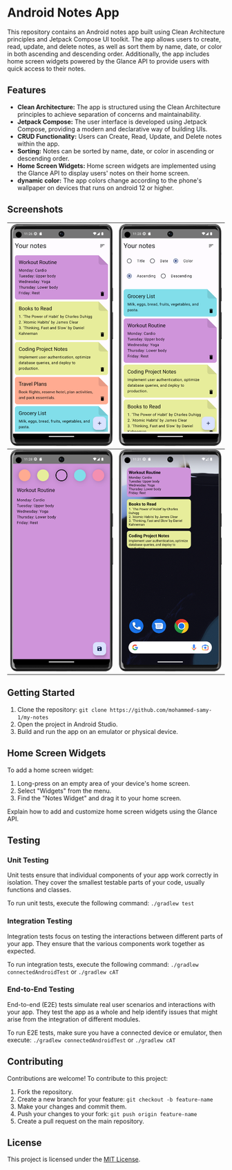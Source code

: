# Android Notes App

This repository contains an Android notes app built using Clean Architecture principles and Jetpack Compose UI toolkit. The app allows users to create, read, update, and delete notes, as well as sort them by name, date, or color in both ascending and descending order. Additionally, the app includes home screen widgets powered by the Glance API to provide users with quick access to their notes.

## Features

- **Clean Architecture:** The app is structured using the Clean Architecture principles to achieve separation of concerns and maintainability.
- **Jetpack Compose:** The user interface is developed using Jetpack Compose, providing a modern and declarative way of building UIs.
- **CRUD Functionality:** Users can Create, Read, Update, and Delete notes within the app.
- **Sorting:** Notes can be sorted by name, date, or color in ascending or descending order.
- **Home Screen Widgets:** Home screen widgets are implemented using the Glance API to display users' notes on their home screen.
- **dynamic color:** The app colors change according to the phone's wallpaper on devices that runs on android 12 or higher.

## Screenshots

| ![notes](https://github.com/mohammed-samy-1/my-notes/blob/master/Screenshot_20230823_232723.png) | ![sorting](https://github.com/mohammed-samy-1/my-notes/blob/master/Screenshot_20230823_232839.png)|
| --- | --- |
| ![create or edit note](https://github.com/mohammed-samy-1/my-notes/blob/master/Screenshot_20230823_232859.png) | ![widget](https://github.com/mohammed-samy-1/my-notes/blob/master/Screenshot_20230823_233107.png) |

## Getting Started

1. Clone the repository: `git clone https://github.com/mohammed-samy-1/my-notes`
2. Open the project in Android Studio.
3. Build and run the app on an emulator or physical device.

## Home Screen Widgets

To add a home screen widget:

1. Long-press on an empty area of your device's home screen.
2. Select "Widgets" from the menu.
3. Find the "Notes Widget" and drag it to your home screen.

Explain how to add and customize home screen widgets using the Glance API.

## Testing

### Unit Testing

Unit tests ensure that individual components of your app work correctly in isolation. They cover the smallest testable parts of your code, usually functions and classes.

To run unit tests, execute the following command:
`./gradlew test`

### Integration Testing

Integration tests focus on testing the interactions between different parts of your app. They ensure that the various components work together as expected.

To run integration tests, execute the following command:
`./gradlew connectedAndroidTest` or `./gradlew cAT`


### End-to-End Testing

End-to-end (E2E) tests simulate real user scenarios and interactions with your app. They test the app as a whole and help identify issues that might arise from the integration of different modules.

To run E2E tests, make sure you have a connected device or emulator, then execute:
`./gradlew connectedAndroidTest` or `./gradlew cAT`

## Contributing

Contributions are welcome! To contribute to this project:

1. Fork the repository.
2. Create a new branch for your feature: `git checkout -b feature-name`
3. Make your changes and commit them.
4. Push your changes to your fork: `git push origin feature-name`
5. Create a pull request on the main repository.

## License

This project is licensed under the [MIT License](https://github.com/mohammed-samy-1/my-notes/blob/master/LICENSE.txt).


